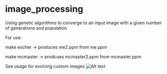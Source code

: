 # image_processing
Using genetic algorithms to converge to an input image with a given number of generations and population

For use:

make escher 
  -> produces me2.ppm from me.ppm
  
make mcmaster
  -> prodcues mcmaster2.ppm from mcmaster.ppm

See usage for evolving custom images
![Alt text](me.ppm?raw=true "Title")
